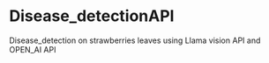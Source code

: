 # Disease_detectionAPI
Disease_detection on strawberries leaves using Llama vision API and OPEN_AI API
